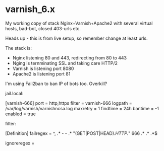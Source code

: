 # varnish_6.x
My working copy of stack Nginx+Varnish+Apache2 with several virtual hosts, bad-bot, closed 403-urls etc.

Heads up - this is from live setup, so remember change at least urls.

The stack is:
- Nginx listening 80 and 443, redirecting from 80 to 443
- Nging is ternminating SSL and taking care HTTP/2
- Varnish is listening port 8080
- Apache2 is listening port 81

I'm using Fail2ban to ban IP of bots too. Overkill?

jail.local:

[varnish-666]
port = http,https
filter = varnish-666
logpath  = /var/log/varnish/varnishncsa.log
maxretry = 1
findtime = 24h
bantime = -1
enabled = true

filter:

[Definition]
failregex = ^<HOST>\, .*  - - .* "(GET|POST|HEAD).*HTTP.*" 666 .* .* .*$

ignoreregex =
